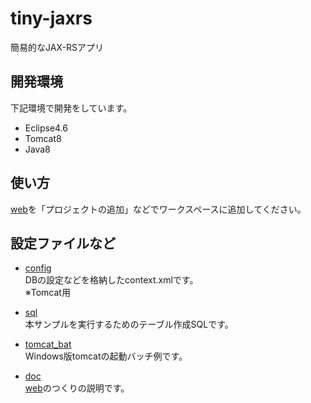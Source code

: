 # tiny-jaxrs
簡易的なJAX-RSアプリ

## 開発環境
下記環境で開発をしています。
+ Eclipse4.6
+ Tomcat8
+ Java8

## 使い方
[web](web/)を「プロジェクトの追加」などでワークスペースに追加してください。

## 設定ファイルなど
+ [config](config/)  
DBの設定などを格納したcontext.xmlです。  
※Tomcat用

+ [sql](sql/)  
本サンプルを実行するためのテーブル作成SQLです。  

+ [tomcat_bat](tomcat_bat/)  
Windows版tomcatの起動バッチ例です。  

+ [doc](doc/)  
[web](web/)のつくりの説明です。  
